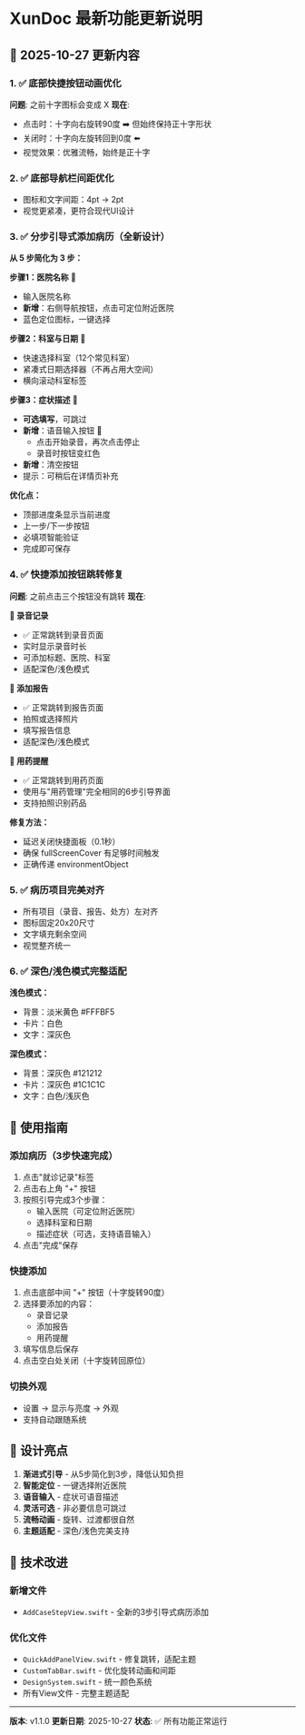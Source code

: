 # XunDoc 最新功能更新说明

## 🎉 2025-10-27 更新内容

### 1. ✅ 底部快捷按钮动画优化
**问题**: 之前十字图标会变成 X
**现在**: 
- 点击时：十字向右旋转90度 ➡️ 但始终保持正十字形状
- 关闭时：十字向左旋转回到0度 ⬅️
- 视觉效果：优雅流畅，始终是正十字

### 2. ✅ 底部导航栏间距优化
- 图标和文字间距：4pt → 2pt
- 视觉更紧凑，更符合现代UI设计

### 3. ✅ 分步引导式添加病历（全新设计）
**从 5 步简化为 3 步：**

**步骤1：医院名称** 🏥
- 输入医院名称
- **新增**：右侧导航按钮，点击可定位附近医院
- 蓝色定位图标，一键选择

**步骤2：科室与日期** 📅
- 快速选择科室（12个常见科室）
- 紧凑式日期选择器（不再占用大空间）
- 横向滚动科室标签

**步骤3：症状描述** 💬
- **可选填写**，可跳过
- **新增**：语音输入按钮 🎤
  - 点击开始录音，再次点击停止
  - 录音时按钮变红色
- **新增**：清空按钮
- 提示：可稍后在详情页补充

**优化点：**
- 顶部进度条显示当前进度
- 上一步/下一步按钮
- 必填项智能验证
- 完成即可保存

### 4. ✅ 快捷添加按钮跳转修复
**问题**: 之前点击三个按钮没有跳转
**现在**: 

**📢 录音记录**
- ✅ 正常跳转到录音页面
- 实时显示录音时长
- 可添加标题、医院、科室
- 适配深色/浅色模式

**📄 添加报告**
- ✅ 正常跳转到报告页面
- 拍照或选择照片
- 填写报告信息
- 适配深色/浅色模式

**💊 用药提醒**
- ✅ 正常跳转到用药页面
- 使用与"用药管理"完全相同的6步引导界面
- 支持拍照识别药品

**修复方法：**
- 延迟关闭快捷面板（0.1秒）
- 确保 fullScreenCover 有足够时间触发
- 正确传递 environmentObject

### 5. ✅ 病历项目完美对齐
- 所有项目（录音、报告、处方）左对齐
- 图标固定20x20尺寸
- 文字填充剩余空间
- 视觉整齐统一

### 6. ✅ 深色/浅色模式完整适配
**浅色模式：**
- 背景：淡米黄色 #FFFBF5
- 卡片：白色
- 文字：深灰色

**深色模式：**
- 背景：深灰色 #121212
- 卡片：深灰色 #1C1C1C
- 文字：白色/浅灰色

## 📱 使用指南

### 添加病历（3步快速完成）
1. 点击"就诊记录"标签
2. 点击右上角 "+" 按钮
3. 按照引导完成3个步骤：
   - 输入医院（可定位附近医院）
   - 选择科室和日期
   - 描述症状（可选，支持语音输入）
4. 点击"完成"保存

### 快捷添加
1. 点击底部中间 "+" 按钮（十字旋转90度）
2. 选择要添加的内容：
   - 录音记录
   - 添加报告
   - 用药提醒
3. 填写信息后保存
4. 点击空白处关闭（十字旋转回原位）

### 切换外观
- 设置 → 显示与亮度 → 外观
- 支持自动跟随系统

## 🎨 设计亮点

1. **渐进式引导** - 从5步简化到3步，降低认知负担
2. **智能定位** - 一键选择附近医院
3. **语音输入** - 症状可语音描述
4. **灵活可选** - 非必要信息可跳过
5. **流畅动画** - 旋转、过渡都很自然
6. **主题适配** - 深色/浅色完美支持

## 📝 技术改进

### 新增文件
- `AddCaseStepView.swift` - 全新的3步引导式病历添加

### 优化文件
- `QuickAddPanelView.swift` - 修复跳转，适配主题
- `CustomTabBar.swift` - 优化旋转动画和间距
- `DesignSystem.swift` - 统一颜色系统
- 所有View文件 - 完整主题适配

---

**版本**: v1.1.0
**更新日期**: 2025-10-27
**状态**: ✅ 所有功能正常运行
